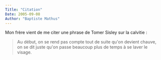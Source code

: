 ```yaml
---
Title: "Citation"
Date: 2005-09-08
Author: "Baptiste Mathus"
---
```




Mon frère vient de me citer une phrase de Tomer Sisley sur la calvitie :

> Au début, on se rend pas compte tout de suite qu'on devient chauve, on
> se dit juste qu'on passe beaucoup plus de temps à se laver le visage.

